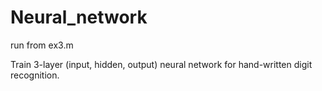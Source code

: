 # Neural_network

run from ex3.m

Train 3-layer (input, hidden, output) neural network for hand-written digit recognition.
